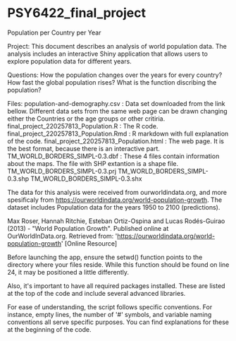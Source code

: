 # PSY6422_final_project
Population per Country per Year

Project:
This document describes an analysis of world population data. The analysis includes an interactive Shiny application that allows users to explore population data for different years.

Questions:
How the population changes over the years for every country? How fast the global population rises? What is the function discribing the population?

Files:
population-and-demography.csv 			: Data set downloaded from the link bellow. Different data sets from the same web page can be drawn changing either the Countries or the age groups or other critiria.
final_project_220257813_Population.R 	: The R code.
final_project_220257813_Population.Rmd 	: R markdown with full explanation of the code.
final_project_220257813_Population.html	: The web page. It is the best format, because there is an interactive part.
TM_WORLD_BORDERS_SIMPL-0.3.dbf			: These 4 files contain information about the maps. The file with SHP extantion is a shape file.
TM_WORLD_BORDERS_SIMPL-0.3.prj
TM_WORLD_BORDERS_SIMPL-0.3.shp
TM_WORLD_BORDERS_SIMPL-0.3.shx

The data for this analysis were received from ourworldindata.org, and more spesificaly from https://ourworldindata.org/world-population-growth. The dataset includes Population data for the years 1950 to 2100 (predictions).

Max Roser, Hannah Ritchie, Esteban Ortiz-Ospina and Lucas Rodés-Guirao (2013) - "World Population Growth". Published online at OurWorldInData.org. Retrieved from: 'https://ourworldindata.org/world-population-growth' [Online Resource]

Before launching the app, ensure the setwd() function points to the directory where your files reside. While this function should be found on line 24, it may be positioned a little differently.

Also, it's important to have all required packages installed. These are listed at the top of the code and include several advanced libraries.

For ease of understanding, the script follows specific conventions. For instance, empty lines, the number of '#' symbols, and variable naming conventions all serve specific purposes. You can find explanations for these at the beginning of the code.
